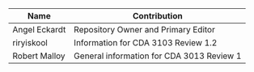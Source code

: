 | Name          | Contribution                              |
|---------------|-------------------------------------------|
| Angel Eckardt | Repository Owner and Primary Editor       |
| riryiskool    | Information for CDA 3103 Review 1.2       |
| Robert Malloy | General information for CDA 3013 Review 1 |